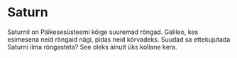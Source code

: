 # Saturn

Saturnil on Päikesesüsteemi kõige suuremad rõngad. Galileo, kes esimesena neid
rõngaid nägi, pidas neid kõrvadeks. Suudad sa ettekujutada Saturni ilma
rõngasteta? See oleks ainult üks kollane kera.
